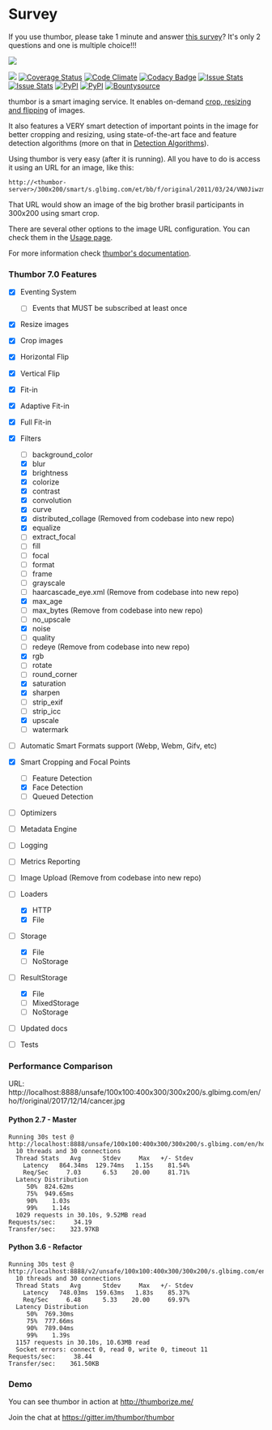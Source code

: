 # Survey

If you use thumbor, please take 1 minute and answer [this survey](http://t.co/qPBLXJX0mi)? It's only 2 questions and one is multiple choice!!!

[<img src="https://raw.github.com/thumbor/thumbor/master/logo-thumbor.png">](https://github.com/thumbor/thumbor)

[<img src="https://secure.travis-ci.org/thumbor/thumbor.png?branch=master">](http://travis-ci.org/thumbor/thumbor)
[![Coverage Status](https://coveralls.io/repos/thumbor/thumbor/badge.svg?branch=master&service=github)](https://coveralls.io/github/thumbor/thumbor?branch=master)
[![Code Climate](https://codeclimate.com/github/thumbor/thumbor/badges/gpa.svg)](https://codeclimate.com/github/thumbor/thumbor)
[![Codacy Badge](https://api.codacy.com/project/badge/373e13c719c0417f84f0d7d363c9d539)](https://www.codacy.com/app/heynemann/thumbor)
[![Issue Stats](http://issuestats.com/github/thumbor/thumbor/badge/pr)](http://issuestats.com/github/thumbor/thumbor)
[![Issue Stats](http://issuestats.com/github/thumbor/thumbor/badge/issue)](http://issuestats.com/github/thumbor/thumbor) 
[![PyPI](https://img.shields.io/pypi/v/thumbor.svg)](https://pypi.python.org/pypi/thumbor)
[![PyPI](https://img.shields.io/pypi/dm/thumbor.svg)](https://pypi.python.org/pypi/thumbor)
[![Bountysource](https://www.bountysource.com/badge/tracker?tracker_id=257692)](https://www.bountysource.com/trackers/257692-globocom-thumbor?utm_source=257692&utm_medium=shield&utm_campaign=TRACKER_BADGE)

thumbor is a smart imaging service. It enables on-demand [crop, resizing and flipping](http://thumbor.readthedocs.io/en/latest/crop_and_resize_algorithms.html) of images.

It also features a VERY smart detection of important points in the image for better cropping and resizing, using state-of-the-art face and feature detection algorithms (more on that in [Detection Algorithms](http://thumbor.readthedocs.io/en/latest/detection_algorithms.html)).

Using thumbor is very easy (after it is running). All you have to do is access it using an URL for an image, like this:

```
http://<thumbor-server>/300x200/smart/s.glbimg.com/et/bb/f/original/2011/03/24/VN0JiwzmOw0b0lg.jpg
```

That URL would show an image of the big brother brasil participants in 300x200 using smart crop.

There are several other options to the image URL configuration. You can check them in the [Usage page](http://thumbor.readthedocs.io/en/latest/usage.html).

For more information check [thumbor's
documentation](http://thumbor.readthedocs.org/en/latest/index.html "thumbor docs").

### Thumbor 7.0 Features

- [x] Eventing System
    - [ ] Events that MUST be subscribed at least once
- [x] Resize images
- [x] Crop images
- [x] Horizontal Flip
- [x] Vertical Flip
- [x] Fit-in
- [x] Adaptive Fit-in
- [x] Full Fit-in
- [x] Filters
   - [ ] background_color
   - [x] blur
   - [x] brightness
   - [x] colorize
   - [x] contrast
   - [x] convolution
   - [x] curve
   - [x] distributed_collage (Removed from codebase into new repo)
   - [x] equalize
   - [ ] extract_focal
   - [ ] fill
   - [ ] focal
   - [ ] format
   - [ ] frame
   - [ ] grayscale
   - [ ] haarcascade_eye.xml (Remove from codebase into new repo)
   - [x] max_age
   - [ ] max_bytes (Remove from codebase into new repo)
   - [ ] no_upscale
   - [x] noise
   - [ ] quality
   - [ ] redeye (Remove from codebase into new repo)
   - [x] rgb
   - [ ] rotate
   - [ ] round_corner
   - [x] saturation
   - [x] sharpen
   - [ ] strip_exif
   - [ ] strip_icc
   - [x] upscale
   - [ ] watermark
- [ ] Automatic Smart Formats support (Webp, Webm, Gifv, etc)
- [x] Smart Cropping and Focal Points
   - [ ] Feature Detection
   - [x] Face Detection
   - [ ] Queued Detection
- [ ] Optimizers
- [ ] Metadata Engine
- [ ] Logging
- [ ] Metrics Reporting
- [ ] Image Upload (Remove from codebase into new repo)
- [ ] Loaders
   - [x] HTTP
   - [x] File
- [ ] Storage
   - [x] File
   - [ ] NoStorage
- [ ] ResultStorage
   - [x] File
   - [ ] MixedStorage
   - [ ] NoStorage
- [ ] Updated docs
- [ ] Tests


### Performance Comparison

URL: http://localhost:8888/unsafe/100x100:400x300/300x200/s.glbimg.com/en/ho/f/original/2017/12/14/cancer.jpg

#### Python 2.7 - Master

```
Running 30s test @ http://localhost:8888/unsafe/100x100:400x300/300x200/s.glbimg.com/en/ho/f/original/2017/12/14/cancer.jpg
  10 threads and 30 connections
  Thread Stats   Avg      Stdev     Max   +/- Stdev
    Latency   864.34ms  129.74ms   1.15s    81.54%
    Req/Sec     7.03      6.53    20.00     81.71%
  Latency Distribution
     50%  824.62ms
     75%  949.65ms
     90%    1.03s
     99%    1.14s
  1029 requests in 30.10s, 9.52MB read
Requests/sec:     34.19
Transfer/sec:    323.97KB
```

#### Python 3.6 - Refactor

```
Running 30s test @ http://localhost:8888/v2/unsafe/100x100:400x300/300x200/s.glbimg.com/en/ho/f/original/2017/12/14/cancer.jpg
  10 threads and 30 connections
  Thread Stats   Avg      Stdev     Max   +/- Stdev
    Latency   748.03ms  159.63ms   1.83s    85.37%
    Req/Sec     6.48      5.33    20.00     69.97%
  Latency Distribution
     50%  769.30ms
     75%  777.66ms
     90%  789.04ms
     99%    1.39s
  1157 requests in 30.10s, 10.63MB read
  Socket errors: connect 0, read 0, write 0, timeout 11
Requests/sec:     38.44
Transfer/sec:    361.50KB
```

### Demo

You can see thumbor in action at http://thumborize.me/



Join the chat at https://gitter.im/thumbor/thumbor

